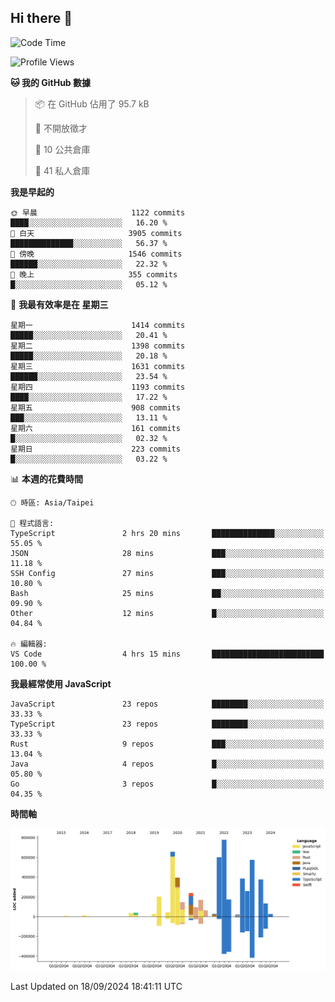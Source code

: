 ## Hi there 👋

<!--START_SECTION:waka-->
![Code Time](http://img.shields.io/badge/Code%20Time-15%20hrs%2010%20mins-blue)

![Profile Views](http://img.shields.io/badge/%E5%80%8B%E4%BA%BA%E9%A0%81%E9%9D%A2%E7%80%8F%E8%A6%BD%E6%AC%A1%E6%95%B8-7-blue)

**🐱 我的 GitHub 數據** 

> 📦 在 GitHub 佔用了 95.7 kB 
 > 
> 🚫 不開放徵才
 > 
> 📜 10 公共倉庫 
 > 
> 🔑 41 私人倉庫 
 > 
**我是早起的** 

```text
🌞 早晨                     1122 commits        ████░░░░░░░░░░░░░░░░░░░░░   16.20 % 
🌆 白天                     3905 commits        ██████████████░░░░░░░░░░░   56.37 % 
🌃 傍晚                     1546 commits        ██████░░░░░░░░░░░░░░░░░░░   22.32 % 
🌙 晚上                     355 commits         █░░░░░░░░░░░░░░░░░░░░░░░░   05.12 % 
```
📅 **我最有效率是在 星期三** 

```text
星期一                      1414 commits        █████░░░░░░░░░░░░░░░░░░░░   20.41 % 
星期二                      1398 commits        █████░░░░░░░░░░░░░░░░░░░░   20.18 % 
星期三                      1631 commits        ██████░░░░░░░░░░░░░░░░░░░   23.54 % 
星期四                      1193 commits        ████░░░░░░░░░░░░░░░░░░░░░   17.22 % 
星期五                      908 commits         ███░░░░░░░░░░░░░░░░░░░░░░   13.11 % 
星期六                      161 commits         █░░░░░░░░░░░░░░░░░░░░░░░░   02.32 % 
星期日                      223 commits         █░░░░░░░░░░░░░░░░░░░░░░░░   03.22 % 
```


📊 **本週的花費時間** 

```text
🕑︎ 時區: Asia/Taipei

💬 程式語言: 
TypeScript               2 hrs 20 mins       ██████████████░░░░░░░░░░░   55.05 % 
JSON                     28 mins             ███░░░░░░░░░░░░░░░░░░░░░░   11.18 % 
SSH Config               27 mins             ███░░░░░░░░░░░░░░░░░░░░░░   10.80 % 
Bash                     25 mins             ██░░░░░░░░░░░░░░░░░░░░░░░   09.90 % 
Other                    12 mins             █░░░░░░░░░░░░░░░░░░░░░░░░   04.84 % 

🔥 編輯器: 
VS Code                  4 hrs 15 mins       █████████████████████████   100.00 % 
```

**我最經常使用 JavaScript** 

```text
JavaScript               23 repos            ████████░░░░░░░░░░░░░░░░░   33.33 % 
TypeScript               23 repos            ████████░░░░░░░░░░░░░░░░░   33.33 % 
Rust                     9 repos             ███░░░░░░░░░░░░░░░░░░░░░░   13.04 % 
Java                     4 repos             █░░░░░░░░░░░░░░░░░░░░░░░░   05.80 % 
Go                       3 repos             █░░░░░░░░░░░░░░░░░░░░░░░░   04.35 % 
```



**時間軸**

![Lines of Code chart](https://raw.githubusercontent.com/jos61404/jos61404/main/assets/bar_graph.png)


 Last Updated on 18/09/2024 18:41:11 UTC
<!--END_SECTION:waka-->



<!--
**jos61404/jos61404** is a ✨ _special_ ✨ repository because its `README.md` (this file) appears on your GitHub profile.

Here are some ideas to get you started:

- 🔭 I’m currently working on ...
- 🌱 I’m currently learning ...
- 👯 I’m looking to collaborate on ...
- 🤔 I’m looking for help with ...
- 💬 Ask me about ...
- 📫 How to reach me: ...
- 😄 Pronouns: ...
- ⚡ Fun fact: ...
-->
